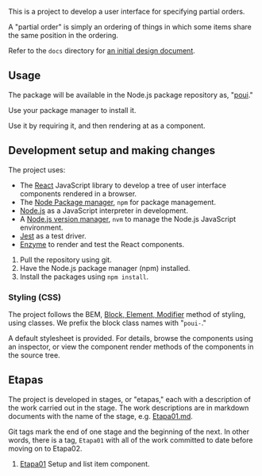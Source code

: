 This is a project to develop a user interface for specifying partial orders.

A "partial order" is simply an ordering of things in which some items
share the same position in the ordering.

Refer to the `docs` directory for
[an initial design document](docs/OriginalDesign.md).

## Usage

The package will be available in the Node.js package repository as,
"[poui](https://www.npmjs.com/package/poui)."

Use your package manager to install it.

Use it by requiring it, and then rendering at as a component.

## Development setup and making changes

The project uses:
- The [React](https://reactjs.org/)
  JavaScript library to develop a tree of user interface components
  rendered in a browser.
- The [Node Package manager](https://www.npmjs.com/),
  `npm` for package management.
- [Node.js](https://nodejs.org/)
  as a JavaScript interpreter in development.
- A
  [Node.js version manager](https://github.com/creationix/nvm/),
  `nvm` to manage the Node.js JavaScript environment.
- [Jest](https://jestjs.io/)
  as a test driver.
- [Enzyme](https://github.com/airbnb/enzyme/)
  to render and test the React components.

1. Pull the repository using git.
1. Have the Node.js package manager (npm) installed.
1. Install the packages using `npm install`.

### Styling (CSS)

The project follows the BEM,
[Block, Element, Modifier](http://getbem.com/)
method of styling, using classes.
We prefix the block class names with "`poui-`."

A default stylesheet is provided.
For details, browse the components using an inspector, or view the
component render methods of the components in the source tree.

## Etapas
The project is developed in stages, or "etapas," each with a
description of the work carried out in the stage. The work descriptions are
in markdown documents with the name of the stage, e.g. [Etapa01.md](Etapa01.md).

Git tags mark the
end of one stage and the beginning of the next. In other words, there is
a tag, `Etapa01` with all of the work committed to date before moving on
to Etapa02.

1. [Etapa01](Etapa01) Setup and list item component.

